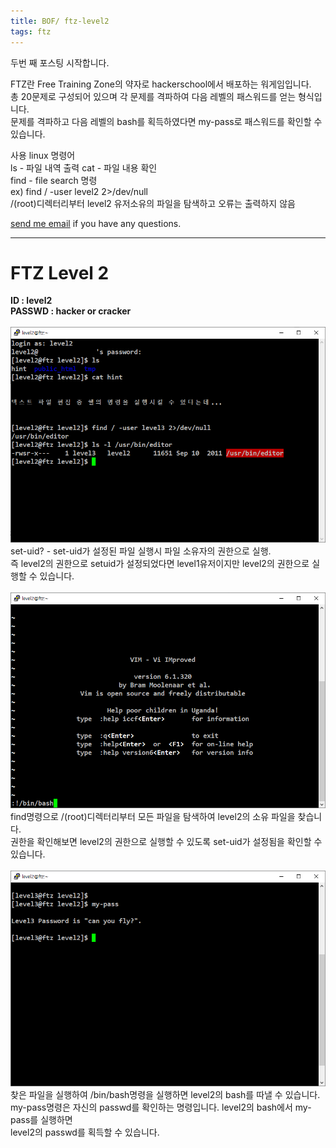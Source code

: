 ```yaml
---
title: BOF/ ftz-level2
tags: ftz
---
```


두번 째 포스팅 시작합니다.

FTZ란 Free Training Zone의 약자로 hackerschool에서 배포하는 워게임입니다.  
총 20문제로 구성되어 있으며 각 문제를 격파하여 다음 레벨의 패스워드를 얻는 형식입니다.  
문제를 격파하고 다음 레벨의 bash를 획득하였다면 my-pass로 패스워드를 확인할 수 있습니다.  

사용 linux 명령어  
ls - 파일 내역 출력
cat - 파일 내용 확인  
find - file search 명령  
ex) find / -user level2 2>/dev/null  
/(root)디렉터리부터 level2 유저소유의 파일을 탐색하고 오류는 출력하지 않음

 [send me email](mailto:jewel7492@gmail.com) if you have any questions.

<!--more-->

---
FTZ Level 2
===========
**ID : level2**  
**PASSWD : hacker or cracker**         
<br />
![그림1](/assets/ftz/level2/1.PNG)  
set-uid? - set-uid가 설정된 파일 실행시 파일 소유자의 권한으로 실행.  
즉 level2의 권한으로 setuid가 설정되었다면 level1유저이지만 level2의 권한으로 실행할 수 있습니다.  
<br />
![그림2](/assets/ftz/level2/2.PNG)  
find명령으로 /(root)디렉터리부터 모든 파일을 탐색하여 level2의 소유 파일을 찾습니다.  
권한을 확인해보면 level2의 권한으로 실행할 수 있도록 set-uid가 설정됨을 확인할 수 있습니다.  
<br />
![그림3](/assets/ftz/level2/3.PNG)  
찾은 파일을 실행하여 /bin/bash명령을 실행하면 level2의 bash를 따낼 수 있습니다.  
my-pass명령은 자신의 passwd를 확인하는 명령입니다. level2의 bash에서 my-pass를 실행하면  
level2의 passwd를 획득할 수 있습니다.
